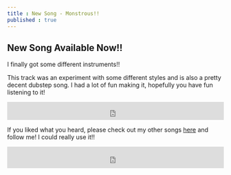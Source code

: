 ```yaml
---
title : New Song - Monstrous!!
published : true
---
```

<h2>New Song Available Now!!</h2>
<p>I finally got some different instruments!!</p>
<p>This track was an experiment with some different styles and is also a pretty decent dubstep song. I had a lot of fun making it, hopefully you have fun listening to it!</p>
<iframe style="border: 0; width: 100%; height: 42px;" src="https://bandcamp.com/EmbeddedPlayer/album=1126168699/size=small/bgcol=333333/linkcol=0f91ff/artwork=none/transparent=true/" seamless>Monstrous (Single) by Samurai Owl</iframe>
<p>If you liked what you heard, please check out my other songs <a href="https://samuraiowl.bandcamp.com">here</a> and follow me! I could really use it!!</p>
<iframe scrolling="no" style="border: 0;width: 100%;height: 50px;" src="https://bandcamp.com/band_follow_button_deluxe/783609325"></iframe>
